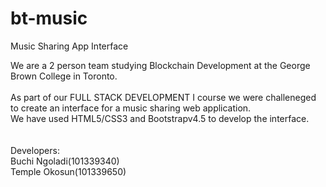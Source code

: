 # bt-music
Music Sharing App Interface


We are a 2 person team studying Blockchain Development at the George Brown College in Toronto.<br>			 
As part of our FULL STACK DEVELOPMENT I course we were challeneged to create an interface for a music sharing web application.<br>
We have used HTML5/CSS3 and Bootstrapv4.5 to develop the interface.<br><br>  
Developers:<br>
Buchi Ngoladi(101339340)<br>
Temple Okosun(101339650)
